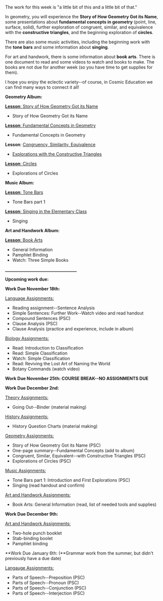 
The work for this week is "a little bit of this and a little bit of that." 

In geometry, you will experience the **Story of How Geometry Got its Name**, some presentations about **fundamental concepts in geometry** (point, line, surface, solid), further exploration of congruent, similar, and equivalence with the **constructive triangles**, and the beginning exploration of **circles**. 

There are also some music activities, including the beginning work with the **tone bars** and some information about **singing**. 

For art and handwork, there is some information about **book arts**. There is one document to read and some videos to watch and books to make. The books are not due for another week (so you have time to get supplies for them). 

I hope you enjoy the eclectic variety--of course, in Cosmic Education we can find many ways to connect it all!

**Geometry Album:** 

[**Lesson**: Story of How Geometry Got its Name](https://montessorinorthwest.populiweb.com/router/courseofferings/10738321/lessons/12679956/show)

- Story of How Geometry Got its Name

[**Lesson**: Fundamental Concepts in Geometry](https://montessorinorthwest.populiweb.com/router/courseofferings/10738321/lessons/12679957/show)

- Fundamental Concepts in Geometry

**Lesson**: [Congruency, Similarity, Equivalence](https://montessorinorthwest.populiweb.com/router/courseofferings/10738321/lessons/12679958/show)

- [Explorations with the Constructive Triangles](https://montessorinorthwest.populiweb.com/router/courseofferings/10738321/lessons/12679958/pages/13277763/show)

[**Lesson**: Circles](https://montessorinorthwest.populiweb.com/router/courseofferings/10738321/lessons/12679964/show)

- Explorations of Circles

**Music Album:**

[**Lesson**: Tone Bars](https://montessorinorthwest.populiweb.com/router/courseofferings/10738325/lessons/12680277/show)

- Tone Bars part 1

[**Lesson**: Singing in the Elementary Class](https://montessorinorthwest.populiweb.com/router/courseofferings/10738325/lessons/12680274/pages/13278473/show)

- Singing

**Art and Handwork Album:**

[**Lesson**: Book Arts](https://montessorinorthwest.populiweb.com/router/courseofferings/10738318/lessons/12679951/show)

- General Information
- Pamphlet Binding
- Watch: Three Simple Books

**___________________________________**

**Upcoming work due:** 

**Work Due November 18th:**

[Language Assignments:](https://montessorinorthwest.populiweb.com/router/courseofferings/10738323/assignments/index)

- Reading assignment--Sentence Analysis
- Simple Sentences: Further Work--Watch video and read handout
- Compound Sentences (PSC)
- Clause Analysis (PSC)
- Clause Analysis (practice and experience, include in album)

[Biology Assignments:](https://montessorinorthwest.populiweb.com/router/courseofferings/10738319/assignments/index)

- Read: Introduction to Classification
- Read: Simple Classification
- Watch: Simple Classification
- Read: Reviving the Lost Art of Naming the World
- Botany Commands (watch video)

**Work Due November 25th: COURSE BREAK--NO ASSIGNMENTS DUE**

**Work Due December 2nd:**

[Theory Assignments:](https://montessorinorthwest.populiweb.com/router/courseofferings/10738327/assignments/index)

- Going Out--Binder (material making)

[History Assignments:](https://montessorinorthwest.populiweb.com/router/courseofferings/10738322/assignments/index)

- History Question Charts (material making)

[Geometry Assignments:](https://montessorinorthwest.populiweb.com/router/courseofferings/10738321/assignments/index)

- Story of How Geometry Got its Name (PSC)
- One-page summary--Fundamental Concepts (add to album)
- Congruent, Similar, Equivalent--with Constructive Triangles (PSC)
- Explorations of Circles (PSC)

[Music Assignments:](https://montessorinorthwest.populiweb.com/router/courseofferings/10738325/assignments/index)

- Tone Bars part 1: Introduction and First Explorations (PSC)
- Singing (read handout and confirm)

[Art and Handwork Assignments:](https://montessorinorthwest.populiweb.com/router/courseofferings/10738318/assignments/index)

- Book Arts: General Information (read, list of needed tools and supplies)

**Work Due December 9th:**

[Art and Handwork Assignments:](https://montessorinorthwest.populiweb.com/router/courseofferings/10738318/assignments/index)

- Two-hole punch booklet
- Stab-binding boolet
- Pamphlet binding

**Work Due January 6th: (**Grammar work from the summer, but didn't previously have a due date)

[Langauge Assignments:](https://montessorinorthwest.populiweb.com/router/courseofferings/10738323/assignments/index)

- Parts of Speech--Preposition (PSC)
- Parts of Speech--Pronoun (PSC)
- Parts of Speech--Conjunction (PSC)
- Parts of Speech--Interjection (PSC)